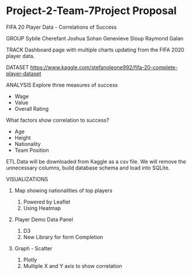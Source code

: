 # Project-2-Team-7Project Proposal

FIFA 20 Player Data - Correlations of Success

GROUP
Sybile Cherefant
Joshua Sohan
Genevieve Sloup
Raymond Galan


TRACK
Dashboard page with multiple charts updating from the FIFA 2020 player data.

DATASET
https://www.kaggle.com/stefanoleone992/fifa-20-complete-player-dataset
	

ANALYSIS
Explore three measures of success
* Wage
* Value
* Overall Rating


What factors show correlation to success?
* Age
* Height
* Nationality
* Team Position


ETL
Data will be downloaded from Kaggle as a csv file. We will remove the unnecessary columns, build database schema and load into SQLite. 



VISUALIZATIONS

1. Map showing nationalities of top players 
   1. Powered by Leaflet
   2. Using Heatmap 


2. Player Demo Data Panel
   1. D3
   2. New Library for form Completion


3. Graph - Scatter
   1. Plotly
   2. Multiple X and Y axis to show correlation